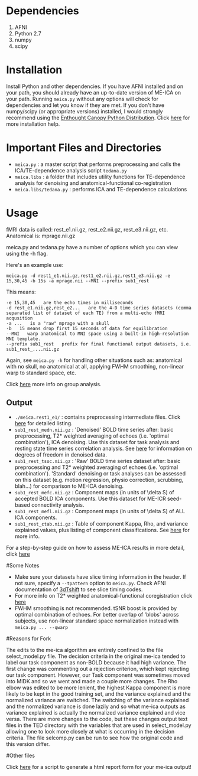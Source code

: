 # Dependencies

1. AFNI
2. Python 2.7
3. numpy
4. scipy


# Installation

Install Python and other dependencies. If you have AFNI installed and on your path, you should already have an up-to-date version of ME-ICA on your path. Running `meica.py` without any options will check for dependencies and let you know if they are met. If you don't have numpy/scipy (or appropriate versions) installed, I would strongly recommend using the [Enthought Canopy Python Distribution](https://www.enthought.com/downloads/). Click [here](http://wiki.org/installing.html) for more installation help.

# Important Files and Directories

- `meica.py` : a master script that performs preprocessing and calls the ICA/TE-dependence analysis script `tedana.py`
- `meica.libs` : a folder that includes utility functions for TE-dependence analysis for denoising and anatomical-functional co-registration
- `meica.libs/tedana.py` : performs ICA and TE-dependence calculations

# Usage

fMRI data is called: 		rest_e1.nii.gz, rest_e2.nii.gz, rest_e3.nii.gz, etc. 
Anatomical is:		mprage.nii.gz

meica.py and tedana.py have a number of options which you can view using the -h flag. 

Here's an example use:

    meica.py -d rest1_e1.nii.gz,rest1_e2.nii.gz,rest1_e3.nii.gz -e 15,30,45 -b 15s -a mprage.nii --MNI --prefix sub1_rest

This means:

    -e 15,30,45   are the echo times in milliseconds
    -d rest_e1.nii.gz,rest_e2...   are the 4-D time series datasets (comma separated list of dataset of each TE) from a multi-echo fMRI acqusition
    -a ...   is a "raw" mprage with a skull
    -b   15 means drop first 15 seconds of data for equilibration
    --MNI   warp anatomical to MNI space using a built-in high-resolution MNI template. 
	--prefix sub1_rest   prefix for final functional output datasets, i.e. sub1_rest_....nii.gz

Again, see `meica.py -h` for handling other situations such as: anatomical with no skull, no anatomical at all, applying FWHM smoothing, non-linear warp to standard space, etc.

Click [here](http://wiki.org/group_analysis.html) more info on group analysis.

## Output

- `./meica.rest1_e1/` : contains preprocessing intermediate files. Click [here](http://wiki.org/meica_preprocessing.html) for detailed listing.
- `sub1_rest_medn.nii.gz` : 'Denoised' BOLD time series after: basic preprocessing, T2* weighted averaging of echoes (i.e. 'optimal combination'), ICA denoising. Use this dataset for task analysis and resting state time series correlation analysis. See [here](http://wiki.org/viewing_results.html#dof) for information on degrees of freedom in denoised data.
- `sub1_rest_tsoc.nii.gz` : 'Raw' BOLD time series dataset after: basic preprocessing and T2* weighted averaging of echoes (i.e. 'optimal combination'). 'Standard' denoising or task analyses can be assessed on this dataset (e.g. motion regression, physio correction, scrubbing, blah...) for comparison to ME-ICA denoising.
- `sub1_rest_mefc.nii.gz` : Component maps (in units of \delta S) of accepted BOLD ICA components. Use this dataset for ME-ICR seed-based connectivity analysis.
- `sub1_rest_mefl.nii.gz` : Component maps (in units of \delta S) of ALL ICA components.
- `sub1_rest_ctab.nii.gz` : Table of component Kappa, Rho, and variance explained values, plus listing of component classifications. See [here](http://wiki.org/viewing_results.html#kappa_spectra) for more info.

For a step-by-step guide on how to assess ME-ICA results in more detail, click [here](http://wiki.org/viewing_results.html)

#Some Notes

- Make sure your datasets have slice timing information in the header. If not sure, specify a `--tpattern` option to `meica.py`. Check AFNI documentation of [3dTshift](http://afni.nimh.nih.gov/pub/dist/doc/program_help/3dTshift.html) to see slice timing codes.
- For more info on T2* weighted anatomical-functional coregistration click [here](http://wiki.org/meica_alignp_mepi_anat.html)
- FWHM smoothing is not recommended. tSNR boost is provided by optimal combination of echoes. For better overlap of 'blobs' across subjects, use non-linear standard space normalization instead with `meica.py ... --qwarp`

#Reasons for Fork

The edits to the me-ica algorithm are entirely confined to the file select_model.py file.  The decision criteria in the original me-ica tended to label our task component as non-BOLD because it had high variance.  The first change was commenting out a rejection criterion, which kept rejecting our task component.  However, our Task component was sometimes moved into MIDK and so we went and made a couple more changes.  The Rho elbow was edited to be more lenient, the highest Kappa component is more likely to be kept in the good training set, and the variance explained and the normalized variance are switched.  The switching of the variance explained and the normalized variance is done lazily and so what me-ica outputs as variance explained is actually the normalized variance explained and vice versa.  There are more changes to the code, but these changes output text files in the TED directory with the variables that are used in select_model.py allowing one to look more closely at what is occurring in the decision criteria.  The file selcomp.py can be run to see how the original code and this version differ.

#Other files

Click [here](https://github.com/BenGutierrez/Meica_Report) for a script to generate a html report form for your me-ica output!